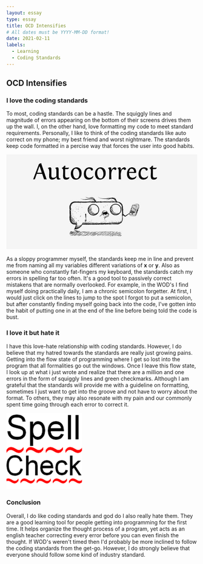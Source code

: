 ```yaml
---
layout: essay
type: essay
title: OCD Intensifies
# All dates must be YYYY-MM-DD format!
date: 2021-02-11
labels:
  - Learning
  - Coding Standards
---
```

## OCD Intensifies 

### I love the coding standards
To most, coding standards can be a hastle. The squiggly lines and magnitude of errors appearing on the bottom of their screens drives them up the wall. I, on the other hand, love formatting my code to meet standard requirements. Personally, I like to think of the coding standards like auto correct on my phone; my best friend and worst nightmare. The standards keep code formatted in a percise way that forces the user into good habits.

<img class="ui medium right floated rounded image" src="../images/autocorrect-facts.jpg">

As a sloppy programmer myself, the standards keep me in line and prevent me from naming all my variables different variations of **x** or **y**. Also as someone who constantly fat-fingers my keyboard, the standards catch my errors in spelling far too often. It's a good tool to passively correct mistakens that are normally overlooked. For example, in the WOD's I find myself doing practically daily, I am a chronic semicolon forgetter. At first, I would just click on the lines to jump to the spot I forgot to put a semicolon, but after constantly finding myself going back into the code, I've gotten into the habit of putting one in at the end of the line before being told the code is bust.


### I love it but hate it
I have this love-hate relationship with coding standards. However, I do believe that my hatred towards the standards are really just growing pains. Getting into the flow state of programming where I get so lost into the program that all formalities go out the windows. Once I leave this flow state, I look up at what i just wrote and realize that there are a million and one errors in the form of squiggly lines and green checkmarks. Although I am grateful that the standards will provide me with a guideline on formatting, sometimes I just want to get into the groove and not have to worry about the format. To others, they may also resonate with my pain and our commonly spent time going through each error to correct it. 

<img class="ui medium right floated rounded image" src="../images/spellcheck.png">

### Conclusion
Overall, I do like coding standards and god do I also really hate them. They are a good learning tool for people getting into programming for the first time. It helps organize the thought process of a program, yet acts as an english teacher correcting every error before you can even finish the thought. If WOD's weren't timed then I'd probably be more inclined to follow the coding standards from the get-go. However, I do strongly believe that everyone should follow some kind of industry standard. 
